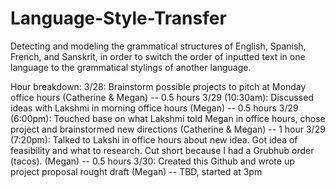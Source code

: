 # Language-Style-Transfer
Detecting and modeling the grammatical structures of English, Spanish, French, and Sanskrit, in order to switch the order of inputted text in one language to the grammatical stylings of another language.


Hour breakdown:
  3/28: Brainstorm possible projects to pitch at Monday office hours (Catherine & Megan) -- 0.5 hours
  3/29 (10:30am): Discussed ideas with Lakshmi in morning office hours (Megan) -- 0.5 hours
  3/29 (6:00pm): Touched base on what Lakshmi told Megan in office hours, chose project and brainstormed new directions (Catherine & Megan) -- 1 hour
  3/29 (7:20pm): Talked to Lakshi in office hours about new idea. Got idea of feasibility and what to research. Cut short because I had a Grubhub order (tacos). (Megan) -- 0.5 hours
  3/30: Created this Github and wrote up project proposal rought draft (Megan) -- TBD, started at 3pm
